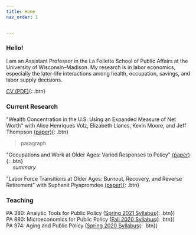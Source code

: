 ```yaml
---
title: Home
nav_order: 1


---
```


### Hello!
I am an Assistant Professor in the La Follette School of Public Affairs at the University of Wisconsin–Madison. My research is in labor economics, especially the later-life interactions among health, occupation, savings, and labor supply decisions.  

[CV (PDF)](docs/Jacobs_CV_Sept2020.pdf){: .btn}

### Current Research 
"Wealth Concentration in the U.S. Using an Expanded Measure of Net Worth" with Alice Henriques Volz, Elizabeth Llanes, Kevin Moore, and Jeff Thompson [(paper)](papers/Wealth_Concentration_Expanded_NW.pdf){: .btn}

> paragraph

"Occupations and Work at Older Ages: Varied Responses to Policy" [(paper)](papers/VariedResponses-Policy.pdf){: .btn}
<br> 
&emsp;<i> summary </i>

"Labor Force Transitions at Older Ages: Burnout, Recovery, and Reverse Retirement" with Suphanit Piyapromdee [(paper)](papers/ReverseRetirement_March2020.pdf){: .btn}

### Teaching

PA 380: Analytic Tools for Public Policy ([Spring 2021 Syllabus](docs/PA_380_Syllabus_Spring_2021.pdf){: .btn})<br>
PA 880: Microeconomics for Public Policy ([Fall 2020 Syllabus](docs/PA880_Syllabus_Fall2020.pdf){: .btn})<br>
PA 974: Aging and Public Policy ([Spring 2020 Syllabus](docs/PA_974_Aging_Syllabus.pdf){: .btn})

```

```
